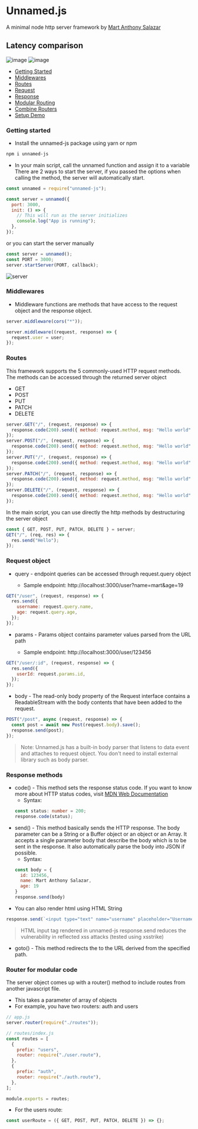 # Unnamed.js

A minimal node http server framework by [Mart Anthony Salazar](https://github.com/mart-anthony-stark)

## Latency comparison
![image](https://github.com/mart-anthony-stark/Unnamed.js/blob/test/docs/latency.png?raw=true)
![image](https://github.com/mart-anthony-stark/Unnamed.js/blob/test/docs/latency%20table.png?raw=true)

- [Getting Started](https://github.com/mart-anthony-stark/Unnamed.js#getting-started)
- [Middlewares](https://github.com/mart-anthony-stark/Unnamed.js#middlewares)
- [Routes](https://github.com/mart-anthony-stark/Unnamed.js#routes)
- [Request](https://github.com/mart-anthony-stark/Unnamed.js#request-object)
- [Response](https://github.com/mart-anthony-stark/Unnamed.js#response-methods)
- [Modular Routing](https://github.com/mart-anthony-stark/Unnamed.js#router-for-modular-code)
- [Combine Routers](https://github.com/mart-anthony-stark/Unnamed.js#combine-routers)
- [Setup Demo](https://github.com/mart-anthony-stark/Unnamed.js/tree/test-package/demoV2)

### Getting started

- Install the unnamed-js package using yarn or npm

```bash
npm i unnamed-js
```

- In your main script, call the unnamed function and assign it to a variable
  There are 2 ways to start the server, if you passed the options when calling the method, the server will automatically start.

```javascript
const unnamed = require("unnamed-js");

const server = unnamed({
  port: 3000,
  init: () => {
    // This will run as the server initializes
    console.log("App is running");
  },
});
```

or you can start the server manually
 
```javascript
const server = unnamed();
const PORT = 3000;
server.startServer(PORT, callback);
```

![server](https://github.com/mart-anthony-stark/Unnamed.js/blob/test/docs/start%20server.png?raw=true)

### Middlewares

- Middleware functions are methods that have access to the request object and the response object.

```javascript
server.middleware(cors("*"));
```

```javascript
server.middleware((request, response) => {
  request.user = user;
});
```

### Routes

This framework supports the 5 commonly-used HTTP request methods. The methods can be accessed through the returned server object

- GET
- POST
- PUT
- PATCH
- DELETE

```javascript
server.GET("/", (request, response) => {
  response.code(200).send({ method: request.method, msg: "Hello world" });
});
server.POST("/", (request, response) => {
  response.code(200).send({ method: request.method, msg: "Hello world" });
});
server.PUT("/", (request, response) => {
  response.code(200).send({ method: request.method, msg: "Hello world" });
});
server.PATCH("/", (request, response) => {
  response.code(200).send({ method: request.method, msg: "Hello world" });
});
server.DELETE("/", (request, response) => {
  response.code(200).send({ method: request.method, msg: "Hello world" });
});
```

In the main script, you can use directly the http methods by destructuring the server object

```javascript
const { GET, POST, PUT, PATCH, DELETE } = server;
GET("/", (req, res) => {
  res.send("Hello");
});
```

### Request object

- query - endpoint queries can be accessed through request.query object

  - Sample endpoint: http://localhost:3000/user?name=mart&age=19

```javascript
GET("/user", (request, response) => {
  res.send({
    username: request.query.name,
    age: request.query.age,
  });
});
```

- params - Params object contains parameter values parsed from the URL path

  - Sample endpoint: http://localhost:3000/user/123456

```javascript
GET("/user/:id", (request, response) => {
  res.send({
    userId: request.params.id,
  });
});
```

- body - The read-only body property of the Request interface contains a ReadableStream with the body contents that have been added to the request.

```javascript
POST("/post", async (request, response) => {
  const post = await new Post(request.body).save();
  response.send(post);
});
```

> Note: Unnamed.js has a built-in body parser that listens to data event and attaches to request object. You don't need to install external library such as body parser.

### Response methods

- code() - This method sets the response status code. If you want to know more about HTTP status codes, visit [MDN Web Documentation](https://developer.mozilla.org/en-US/docs/Web/HTTP/Status)
  - Syntax:
  ```typescript
  const status: number = 200;
  response.code(status);
  ```
- send() - This method basically sends the HTTP response. The body parameter can be a String or a Buffer object or an object or an Array. It accepts a single parameter body that describe the body which is to be sent in the response. It also automatically parse the body into JSON if possible.
  - Syntax:
  ```javascript
  const body = {
    id: 123456,
    name: Mart Anthony Salazar,
    age: 19
  }
  response.send(body)
  ```
- You can also render html using HTML String

```javascript
response.send(`<input type="text" name="username" placeholder="Username" />`);
```

> HTML input tag rendered in unnamed-js response.send reduces the vulnerability in reflected xss attacks (tested using xsstrike)

- goto() - This method redirects the to the URL derived from the specified path.

### Router for modular code

The server object comes up with a router() method to include routes from another javascript file.

- This takes a parameter of array of objects
- For example, you have two routers: auth and users

```javascript
// app.js
server.router(require("./routes"));
```

```javascript
// routes/index.js
const routes = [
  {
    prefix: "users",
    router: require("./user.route"),
  },
  {
    prefix: "auth",
    router: require("./auth.route"),
  },
];

module.exports = routes;
```

- For the users route:

```javascript
const userRoute = ({ GET, POST, PUT, PATCH, DELETE }) => {};
```
